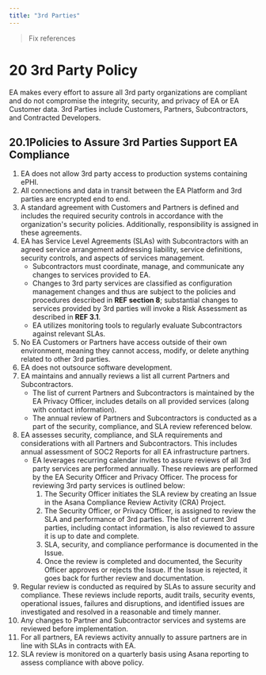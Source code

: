 ```yaml
---
title: "3rd Parties"
---
```


> Fix references

# ​20​ 3rd Party Policy
EA makes every effort to assure all 3rd party organizations are compliant and do not compromise the integrity, security, and privacy of EA or EA Customer data. 3rd Parties include Customers, Partners, Subcontractors, and Contracted Developers.

## ​20.1​ Policies to Assure 3rd Parties Support EA Compliance
1. EA does not allow 3rd party access to production systems containing ePHI.
1. All connections and data in transit between the EA Platform and 3rd parties are encrypted end to end.
1. A standard agreement with Customers and Partners is defined and includes the required security controls in accordance with the organization's security policies. Additionally, responsibility is assigned in these agreements.
1. EA has Service Level Agreements (SLAs) with Subcontractors with an agreed service arrangement addressing liability, service definitions, security controls, and aspects of services management.
    * Subcontractors must coordinate, manage, and communicate any changes to services provided to EA.
    * Changes to 3rd party services are classified as configuration management changes and thus are subject to the policies and procedures described in **REF section 8**; substantial changes to services provided by 3rd parties will invoke a Risk Assessment as described in **REF 3.1**.
    * EA utilizes monitoring tools to regularly evaluate Subcontractors against relevant SLAs.
1. No EA Customers or Partners have access outside of their own environment, meaning they cannot access, modify, or delete anything related to other 3rd parties.
1. EA does not outsource software development.
1. EA maintains and annually reviews a list all current Partners and Subcontractors.
    * The list of current Partners and Subcontractors is maintained by the EA Privacy Officer, includes details on all provided services (along with contact information).
    * The annual review of Partners and Subcontractors is conducted as a part of the security, compliance, and SLA review referenced below.
1. EA assesses security, compliance, and SLA requirements and considerations with all Partners and Subcontractors. This includes annual assessment of SOC2 Reports for all EA infrastructure partners.
    * EA leverages recurring calendar invites to assure reviews of all 3rd party services are performed annually. These reviews are performed by the EA Security Officer and Privacy Officer. The process for reviewing 3rd party services is outlined below:
        1. The Security Officer initiates the SLA review by creating an Issue in the Asana Compliance Review Activity (CRA) Project.
        1. The Security Officer, or Privacy Officer, is assigned to review the SLA and performance of 3rd parties. The list of current 3rd parties, including contact information, is also reviewed to assure it is up to date and complete.
        1. SLA, security, and compliance performance is documented in the Issue.
        1. Once the review is completed and documented, the Security Officer approves or rejects the Issue. If the Issue is rejected, it goes back for further review and documentation.
1. Regular review is conducted as required by SLAs to assure security and compliance. These reviews include reports, audit trails, security events, operational issues, failures and disruptions, and identified issues are investigated and resolved in a reasonable and timely manner.
1. Any changes to Partner and Subcontractor services and systems are reviewed before implementation.
1. For all partners, EA reviews activity annually to assure partners are in line with SLAs in contracts with EA.
1. SLA review is monitored on a quarterly basis using Asana reporting to assess compliance with above policy.